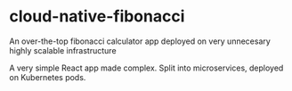 # cloud-native-fibonacci
An over-the-top fibonacci calculator app deployed on very unnecesary highly scalable infrastructure

A very simple React app made complex. Split into microservices, deployed on Kubernetes pods.
